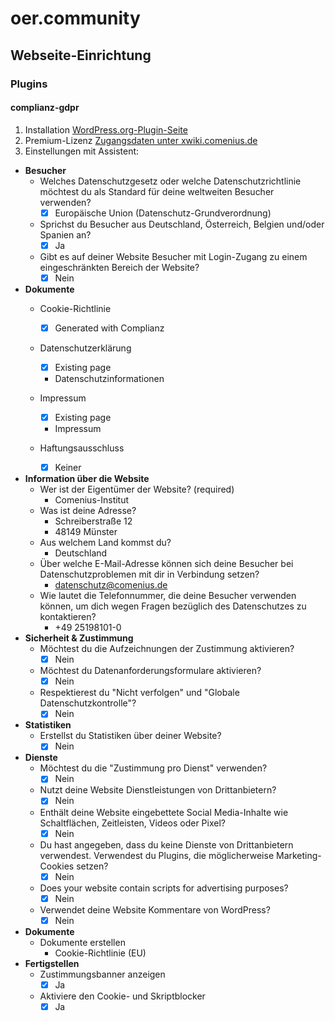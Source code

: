 # oer.community

## Webseite-Einrichtung

### Plugins
#### complianz-gdpr
1. Installation [WordPress.org-Plugin-Seite](https://de.wordpress.org/plugins/complianz-gdpr/)
2. Premium-Lizenz [Zugangsdaten unter xwiki.comenius.de](https://xwiki.comenius.de/xwiki/bin/view/Instrumente%20und%20Werkzeuge/Server/Logins%20und%20Accountdaten/complianz.io/)
3. Einstellungen mit Assistent:
- **Besucher**
    - Welches Datenschutzgesetz oder welche Datenschutzrichtlinie möchtest du als Standard für deine weltweiten Besucher verwenden?
        - [x] Europäische Union (Datenschutz-Grundverordnung)
    - Sprichst du Besucher aus Deutschland, Österreich, Belgien und/oder Spanien an?
        - [X] Ja
    - Gibt es auf deiner Website Besucher mit Login-Zugang zu einem eingeschränkten Bereich der Website?
        - [X] Nein
- **Dokumente**
    - Cookie-Richtlinie
        - [X] Generated with Complianz
    - Datenschutzerklärung
        - [X] Existing page
        - Datenschutzinformationen
    - Impressum
        - [X] Existing page
        - Impressum

    - Haftungsausschluss
        - [X] Keiner
- **Information über die Website**
    - Wer ist der Eigentümer der Website? (required)
        - Comenius-Institut
    - Was ist deine Adresse? 
        - Schreiberstraße 12
        - 48149 Münster
    - Aus welchem Land kommst du?
        - Deutschland
    - Über welche E-Mail-Adresse können sich deine Besucher bei Datenschutzproblemen mit dir in Verbindung setzen?
        - datenschutz@comenius.de
    - Wie lautet die Telefonnummer, die deine Besucher verwenden können, um dich wegen Fragen bezüglich des Datenschutzes zu kontaktieren?
        - +49 25198101-0
- **Sicherheit & Zustimmung**
    - Möchtest du die Aufzeichnungen der Zustimmung aktivieren?
        - [X] Nein
    - Möchtest du Datenanforderungsformulare aktivieren?
        - [X] Nein
    - Respektierest du "Nicht verfolgen" und "Globale Datenschutzkontrolle"?
        - [X] Nein
- **Statistiken**
    - Erstellst du Statistiken über deiner Website?
        - [X] Nein
- **Dienste**
    - Möchtest du die "Zustimmung pro Dienst" verwenden?
        - [X] Nein
    - Nutzt deine Website Dienstleistungen von Drittanbietern?
        - [X] Nein
    - Enthält deine Website eingebettete Social Media-Inhalte wie Schaltflächen, Zeitleisten, Videos oder Pixel?
        - [X] Nein
    - Du hast angegeben, dass du keine Dienste von Drittanbietern verwendest. Verwendest du Plugins, die möglicherweise Marketing-Cookies setzen?
        - [X] Nein
    - Does your website contain scripts for advertising purposes?
        - [X] Nein
    - Verwendet deine Website Kommentare von WordPress?
        - [X] Nein
- **Dokumente**
    - Dokumente erstellen
        - Cookie-Richtlinie (EU)
- **Fertigstellen**
    - Zustimmungsbanner anzeigen
        - [X] Ja
    - Aktiviere den Cookie- und Skriptblocker
        - [X] Ja
